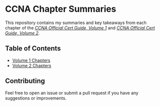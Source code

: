 # CCNA Chapter Summaries

This repository contains my summaries and key takeaways from each chapter of the [*CCNA Official Cert Guide, Volume 1*](https://www.ciscopress.com/bookstore/ccna-200-301-official-cert-guide-volume-1-9780138229634) and [*CCNA Official Cert Guide, Volume 2*](https://www.ciscopress.com/bookstore/ccna-200-301-official-cert-guide-volume-2-9780138214951).

## Table of Contents

* [Volume 1 Chapters](/CCNA-Chapter-Summaries/volume1/README.md)
* [Volume 2 Chapters](/CCNA-Chapter-Summaries/volume2/README.md)


## Contributing

Feel free to open an issue or submit a pull request if you have any suggestions or improvements.
